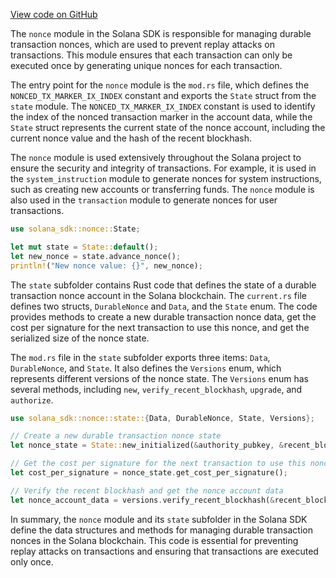 [View code on GitHub](https://github.com/solana-labs/solana/tree/master/na/sdk/program/src/nonce)

The `nonce` module in the Solana SDK is responsible for managing durable transaction nonces, which are used to prevent replay attacks on transactions. This module ensures that each transaction can only be executed once by generating unique nonces for each transaction.

The entry point for the `nonce` module is the `mod.rs` file, which defines the `NONCED_TX_MARKER_IX_INDEX` constant and exports the `State` struct from the `state` module. The `NONCED_TX_MARKER_IX_INDEX` constant is used to identify the index of the nonced transaction marker in the account data, while the `State` struct represents the current state of the nonce account, including the current nonce value and the hash of the recent blockhash.

The `nonce` module is used extensively throughout the Solana project to ensure the security and integrity of transactions. For example, it is used in the `system_instruction` module to generate nonces for system instructions, such as creating new accounts or transferring funds. The `nonce` module is also used in the `transaction` module to generate nonces for user transactions.

```rust
use solana_sdk::nonce::State;

let mut state = State::default();
let new_nonce = state.advance_nonce();
println!("New nonce value: {}", new_nonce);
```

The `state` subfolder contains Rust code that defines the state of a durable transaction nonce account in the Solana blockchain. The `current.rs` file defines two structs, `DurableNonce` and `Data`, and the `State` enum. The code provides methods to create a new durable transaction nonce data, get the cost per signature for the next transaction to use this nonce, and get the serialized size of the nonce state.

The `mod.rs` file in the `state` subfolder exports three items: `Data`, `DurableNonce`, and `State`. It also defines the `Versions` enum, which represents different versions of the nonce state. The `Versions` enum has several methods, including `new`, `verify_recent_blockhash`, `upgrade`, and `authorize`.

```rust
use solana_sdk::nonce::state::{Data, DurableNonce, State, Versions};

// Create a new durable transaction nonce state
let nonce_state = State::new_initialized(&authority_pubkey, &recent_blockhash, &fee_calculator);

// Get the cost per signature for the next transaction to use this nonce
let cost_per_signature = nonce_state.get_cost_per_signature();

// Verify the recent blockhash and get the nonce account data
let nonce_account_data = versions.verify_recent_blockhash(&recent_blockhash);
```

In summary, the `nonce` module and its `state` subfolder in the Solana SDK define the data structures and methods for managing durable transaction nonces in the Solana blockchain. This code is essential for preventing replay attacks on transactions and ensuring that transactions are executed only once.

